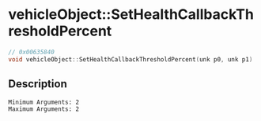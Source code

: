 # vehicleObject::SetHealthCallbackThresholdPercent
```c
// 0x00635840
void vehicleObject::SetHealthCallbackThresholdPercent(unk p0, unk p1)
```
## Description
```
Minimum Arguments: 2
Maximum Arguments: 2
```
